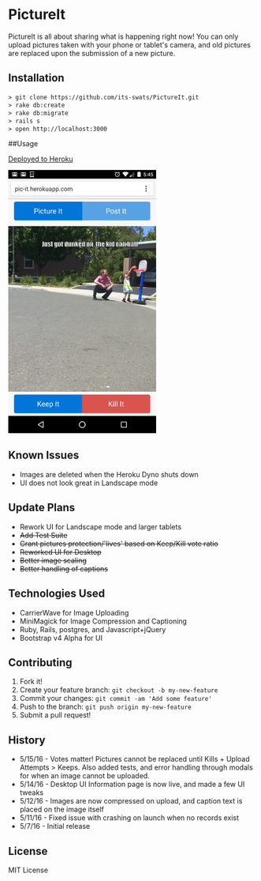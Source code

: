 # PictureIt
PictureIt is all about sharing what is happening right now! You can only upload pictures taken with your phone or tablet's camera, and old pictures are replaced upon the submission of a new picture.

## Installation
```
> git clone https://github.com/its-swats/PictureIt.git
> rake db:create
> rake db:migrate
> rails s
> open http://localhost:3000
```
##Usage

[Deployed to Heroku](http://pic-it.herokuapp.com)

<img src="./readme_screenshots/01.png" width="300">

## Known Issues
* Images are deleted when the Heroku Dyno shuts down
* UI does not look great in Landscape mode


## Update Plans
* Rework UI for Landscape mode and larger tablets
* ~~Add Test Suite~~
* ~~Grant pictures protection/'lives' based on Keep/Kill vote ratio~~
* ~~Reworked UI for Desktop~~
* ~~Better image scaling~~
* ~~Better handling of captions~~

## Technologies Used
* CarrierWave for Image Uploading
* MiniMagick for Image Compression and Captioning
* Ruby, Rails, postgres, and Javascript+jQuery
* Bootstrap v4 Alpha for UI

## Contributing
1. Fork it!
2. Create your feature branch: `git checkout -b my-new-feature`
3. Commit your changes: `git commit -am 'Add some feature'`
4. Push to the branch: `git push origin my-new-feature`
5. Submit a pull request!

## History
* 5/15/16 - Votes matter! Pictures cannot be replaced until Kills + Upload Attempts > Keeps. Also added tests, and error handling through modals for when an image cannot be uploaded. 
* 5/14/16 - Desktop UI Information page is now live, and made a few UI tweaks
* 5/12/16 - Images are now compressed on upload, and caption text is placed on the image itself
* 5/11/16 - Fixed issue with crashing on launch when no records exist
* 5/7/16 - Initial release

## License
MIT License